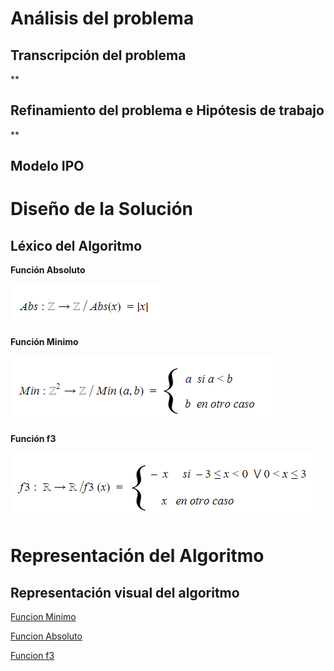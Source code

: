 # Análisis del problema

## Transcripción del problema

**

## Refinamiento del problema e Hipótesis de trabajo

**

## Modelo IPO

# Diseño de la Solución

## Léxico del Algoritmo

**Función Absoluto**

![Funcion Absoluto](https://raw.githubusercontent.com/josefranwagner/AED/master/04-Cond/funcionAbsoluto.png)

**Función Minimo**

![Funcion Minimo](https://raw.githubusercontent.com/josefranwagner/AED/master/04-Cond/funcionMinimo.png)

**Función f3**

![Funcion f3](https://raw.githubusercontent.com/josefranwagner/AED/master/04-Cond/funcionF3.png)

# Representación del Algoritmo

## Representación visual del algoritmo

[Funcion Minimo](https://raw.githubusercontent.com/josefranwagner/AED/master/04-Cond/Min.cpp)

[Funcion Absoluto](https://raw.githubusercontent.com/josefranwagner/AED/master/04-Cond/Abs.cpp)

[Funcion f3](https://raw.githubusercontent.com/josefranwagner/AED/master/04-Cond/F3.cpp)
